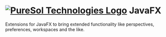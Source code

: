 [![PureSol Technologies Logo](http://opensource.puresol-technologies.com/images/logo_320.png)](https://puresol-technologies.com)
JavaFX
======
Extensions for  JavaFX to bring extended functionality like perspectives, preferences, workspaces and the like.
